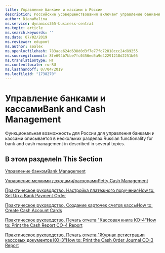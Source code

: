 ```yaml
---
title: Управление банками и кассами в России
description: Российские усовершенствования включают управление банками и кассами.
author: DianaMalina
ms.service: dynamics365-business-central
ms.topic: article
ms.search.keywords: ''
ms.date: 07/02/2019
ms.reviewer: edupont
ms.author: soalex
ms.openlocfilehash: 783ace624d638d0d3f7e77fc72818ccc24d89255
ms.sourcegitcommit: 8fe694b7bbe7fc0456ed5a9e42291218d2251b05
ms.translationtype: HT
ms.contentlocale: ru-RU
ms.lasthandoff: 07/04/2019
ms.locfileid: "1738270"
---
```

# <a name="bank-and-cash-management"></a><span data-ttu-id="94073-103">Управление банками и кассами</span><span class="sxs-lookup"><span data-stu-id="94073-103">Bank and Cash Management</span></span>

<span data-ttu-id="94073-104">Функциональная возможность для России для управления банками и кассами описывается в нескольких разделах.</span><span class="sxs-lookup"><span data-stu-id="94073-104">Russian functionality for bank and cash management in described in several topics.</span></span>

## <a name="in-this-section"></a><span data-ttu-id="94073-105">В этом разделе</span><span class="sxs-lookup"><span data-stu-id="94073-105">In This Section</span></span> 

[<span data-ttu-id="94073-106">Управление банком</span><span class="sxs-lookup"><span data-stu-id="94073-106">Bank Management</span></span>](Bank-Management.md)

[<span data-ttu-id="94073-107">Управление мелкими доходами/расходами</span><span class="sxs-lookup"><span data-stu-id="94073-107">Petty Cash Management</span></span>](Petty-Cash-Management.md)

[<span data-ttu-id="94073-108">Практическое руководство. Настройка платежного поручения</span><span class="sxs-lookup"><span data-stu-id="94073-108">How to: Set Up a Bank Payment Order</span></span>](How-to-Set-Up-a-Bank-Payment-Order.md)

[<span data-ttu-id="94073-109">Практическое руководство. Создание карточек счетов кассы</span><span class="sxs-lookup"><span data-stu-id="94073-109">How to: Create Cash Account Cards</span></span>](How-to-Create-Cash-Account-Cards.md)

[<span data-ttu-id="94073-110">Практическое руководство. Печать отчета "Кассовая книга КО-4"</span><span class="sxs-lookup"><span data-stu-id="94073-110">How to: Print the Cash Report CO-4 Report</span></span>](How-to-Print-the-Cash-Report-CO-4-Report.md)

[<span data-ttu-id="94073-111">Практическое руководство. Печать отчета "Журнал регистрации кассовых документов КО-3"</span><span class="sxs-lookup"><span data-stu-id="94073-111">How to: Print the Cash Order Journal CO-3 Report</span></span>](How-to-Print-the-Cash-Order-Journal-CO-3-Report.md)

